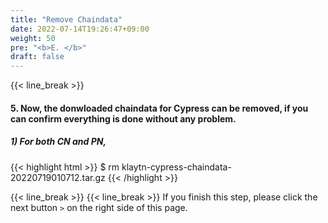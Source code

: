 ```yaml
---
title: "Remove Chaindata"
date: 2022-07-14T19:26:47+09:00
weight: 50
pre: "<b>E. </b>"
draft: false
---
```


{{< line_break >}}
#### 5. Now, the donwloaded chaindata for Cypress can be removed, if you can confirm everything is done without any problem.

##### 1) For both CN and PN,
{{< highlight html >}}
$ rm klaytn-cypress-chaindata-20220719010712.tar.gz
{{< /highlight >}}

{{< line_break >}}
{{< line_break >}}
If you finish this step, please click the next button ```>``` on the right side of this page.